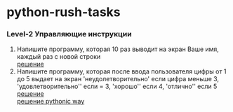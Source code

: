 # python-rush-tasks
<h3>Level-2 Управляющие инструкции </h3>

1. Напишите программу, которая 10 раз выводит на экран Ваше имя, каждый раз с новой строки<br>
<a href="https://github.com/avedensky/python-rush-tasks/blob/master/level-2/task-1/task-1-2-1.py">решение</a><br>
2. Напишите программу, которая после ввода пользователя цифры от 1 до 5 выдает на экран 'неудолетворительно' если цифра меньше 3, 'удовлетворительно'' если = 3, 'хорошо'' если 4, 'отлично'' если 5<br>
<a href="https://github.com/avedensky/python-rush-tasks/blob/master/level-2/task-1/task-1-2-2.py">решение</a><br>
<a href="https://github.com/avedensky/python-rush-tasks/blob/master/level-2/task-1/task-1-2-22.py">решение pythonic way</a><br>
